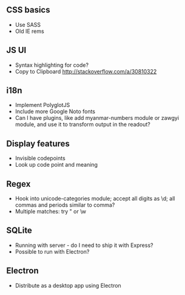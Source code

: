 ## CSS basics

- Use SASS
- Old IE rems

## JS UI

- Syntax highlighting for code?
- Copy to Clipboard http://stackoverflow.com/a/30810322

## i18n

- Implement PolyglotJS
- Include more Google Noto fonts
- Can I have plugins, like add myanmar-numbers module or zawgyi module, and use it to transform output in the readout?

## Display features

- Invisible codepoints
- Look up code point and meaning

## Regex

- Hook into unicode-categories module; accept all digits as \d; all commas and periods similar to comma?
- Multiple matches: try " or \w

## SQLite

- Running with server - do I need to ship it with Express?
- Possible to run with Electron?

## Electron

- Distribute as a desktop app using Electron
